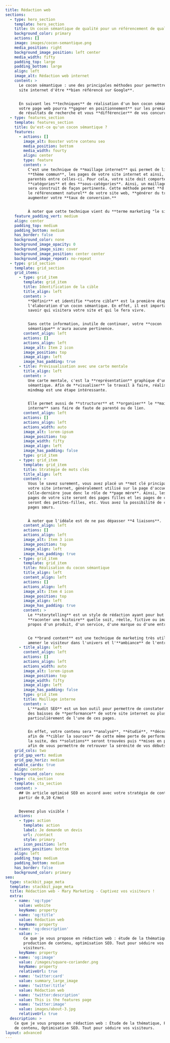 ```yaml
---
title: Rédaction web
sections:
  - type: hero_section
    template: hero_section
    title: Un cocon sémantique de qualité pour un référencement de qualité.
    background_color: primary
    actions: []
    image: images/cocon-semantique.png
    media_position: right
    background_image_position: left center
    media_width: fifty
    padding_top: large
    padding_bottom: large
    align: left
    image_alt: Rédaction web internet
    content: >
      Le cocon sémantique : une des principales méthodes pour permettre à votre
      site internet d'être **bien référencé sur Google**. 


      En suivant les **techniques** de réalisation d'un bon cocon sémantique
      votre page web pourra **gagner en positionnement** sur les premières pages
      de résultats de recherche et vous **différencier** de vos concurrents.
  - type: features_section
    template: features_section
    title: Qu'est-ce qu'un cocon sémantique ?
    features:
      - actions: []
        image_alt: Booster votre contenu seo
        media_position: bottom
        media_width: fourty
        align: center
        type: feature
        content: >
          C'est une technique de **maillage internet** qui permet de lier par un
          **thème commun**, les pages de votre site internet et ainsi, créer des
          parentés entre celles-ci. Pour cela, votre site doit comporter des
          **catégories** et des **sous-catégories**. Ainsi, un maillage en cocon
          sera construit de façon pertinente. Cette méthode permet **d'améliorer
          le référencement naturel** de votre site web, **générer du trafic** et
          augmenter votre **taux de conversion.**


          À noter que cette technique vient du **terme marketing "le siloing"**.
    feature_padding_vert: medium
    align: center
    padding_top: medium
    padding_bottom: medium
    has_border: false
    background_color: none
    background_image_opacity: 0
    background_image_size: cover
    background_image_position: center center
    background_image_repeat: no-repeat
  - type: grid_section
    template: grid_section
    grid_items:
      - type: grid_item
        template: grid_item
        title: Identification de la cible
        title_align: left
        content: >
          **Définir** et identifie **votre cible** est la première étape dans
          l'élaboration d'un cocon sémantique. En effet, il est important de
          savoir qui visitera votre site et qui le fera vivre.


          Sans cette information, inutile de continuer, votre **cocon
          sémantique** n'aura aucune pertinence.
        content_align: left
        actions: []
        actions_align: left
        image_alt: Item 2 icon
        image_position: top
        image_align: left
        image_has_padding: true
      - title: Prévisualisation avec une carte mentale
        title_align: left
        content: >
          Une carte mentale, c'est la **représentation** graphique d'un cocon
          sémantique. Afin de **visualiser** le travail à faire, réaliser une
          mindmap est une étape intéressante.


          Elle permet aussi de **structurer** et **organiser** le **maillage
          interne** sans faire de faute de parenté ou de lien.
        content_align: left
        actions: []
        actions_align: left
        actions_width: auto
        image_alt: lorem-ipsum
        image_position: top
        image_width: fifty
        image_align: left
        image_has_padding: false
        type: grid_item
      - type: grid_item
        template: grid_item
        title: Stratégie de mots clés
        title_align: left
        content: >
          Vous le savez surement, vous avez placé un **mot clé principale** sur
          votre site internet, généralement utilisé sur la page d'accueil.
          Celle-dernière joue donc le rôle de **page mère**. Ainsi, les autres
          pages de votre site seront des pages filles et les pages de celles-ci
          seront des petites-filles, etc. Vous avez la possibilité de créer des
          pages sœurs.


          À noter que l'idéale est de ne pas dépasser **4 liaisons**.
        content_align: left
        actions: []
        actions_align: left
        image_alt: Item 3 icon
        image_position: top
        image_align: left
        image_has_padding: true
      - type: grid_item
        template: grid_item
        title: Réalisation du cocon sémantique
        title_align: left
        content_align: left
        actions: []
        actions_align: left
        image_alt: Item 4 icon
        image_position: top
        image_align: left
        image_has_padding: true
        content: >
          Le **storytelling** est un style de rédaction ayant pour but de
          **raconter une histoire** quelle soit, réelle, fictive ou imaginaire à
          propos d'un produit, d'un service, d'une marque ou d'une entreprise.


          Ce **brand content** est une technique de marketing très utilisé pour
          amener le visiteur dans l'univers et l'**ambiance** de l'entreprise.
      - title_align: left
        content_align: left
        actions: []
        actions_align: left
        actions_width: auto
        image_alt: lorem-ipsum
        image_position: top
        image_width: fifty
        image_align: left
        image_has_padding: false
        type: grid_item
        title: Maillage interne
        content: >
          L'**audit SEO** est un bon outil pour permettre de constater ou non
          des baisses de **performance** de votre site internet ou plus
          particulièrement de l'une de ces pages.


          En effet, votre contenu sera **analysé**, **étudié**, **décortiqué**
          afin de **cibler la sources** de cette même perte de performances. Par
          la suite, des **solutions** seront trouvées puis **mises en place**
          afin de vous permettre de retrouver la sérénité de vos débuts.
    grid_cols: two
    grid_gap_vert: medium
    grid_gap_horiz: medium
    enable_cards: true
    align: center
    background_color: none
  - type: cta_section
    template: cta_section
    content: >
      ## Un article optimisé SEO en accord avec votre stratégie de contenu, à
      partir de 0,10 €/mot


      Devenez plus visible !
    actions:
      - type: action
        template: action
        label: Je demande un devis
        url: /contact
        style: primary
        icon_position: left
    actions_position: bottom
    align: left
    padding_top: medium
    padding_bottom: medium
    has_border: false
    background_color: primary
seo:
  type: stackbit_page_meta
  template: stackbit_page_meta
  title: Rédaction web - Mary Marketing - Captivez vos visiteurs !
  extra:
    - name: 'og:type'
      value: website
      keyName: property
    - name: 'og:title'
      value: Rédaction web
      keyName: property
    - name: 'og:description'
      value: >-
        Ce que je vous propose en rédaction web : étude de la thématique,
        production de contenu, optimisation SEO. Tout pour séduire vos
        visiteurs.
      keyName: property
    - name: 'og:image'
      value: /images/square-coriander.png
      keyName: property
      relativeUrl: true
    - name: 'twitter:card'
      value: summary_large_image
    - name: 'twitter:title'
      value: Rédaction web
    - name: 'twitter:description'
      value: This is the features page
    - name: 'twitter:image'
      value: images/about-3.jpg
      relativeUrl: true
  description: >
    Ce que je vous propose en rédaction web : Étude de la thématique, Production
    de contenu, Optimisation SEO. Tout pour séduire vos visiteurs.
layout: advanced
---
```

